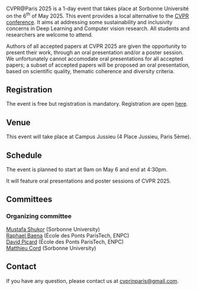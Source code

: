 CVPR@Paris 2025 is a 1-day event that takes place at Sorbonne Université on the 6<sup>th</sup> of May 2025. This event provides a local alternative to the <a href="https://cvpr.thecvf.com/">CVPR conference</a>. It aims at addressing some sustainability and inclusivity concerns in Deep Learning and Computer vision research. All students and researchers are welcome to attend.

Authors of all accepted papers at CVPR 2025 are given the opportunity to present their work, through an oral presentation and/or a poster session. We unfortunately cannot accomodate oral presentations for all accepted papers; a subset of accepted papers will be proposed an oral presentation, based on scientific quality, thematic coherence and diversity criteria.

<h2>
  <a href="https://cvprinparis.github.io/CVPR2025InParis/" 
     style="text-decoration: none; color: inherit;">
    Registration
  </a>
</h2>

The event is free but registration is mandatory. Registration are open <a href="https://docs.google.com/forms/d/e/1FAIpQLSc694-5PLnDB8XEIE-QRK-8D-1YgV4Hl8IaBGWs0hOSQPOYDg/viewform?usp=dialog"> here</a>.

## Venue

This event will take place at Campus Jussieu (4 Place Jussieu, Paris 5ème).

<!-- To access by metro, go to station Jussieu on the line 10. -->

<!--![map](/docs/assets/plan_neurips2022v2.jpg)-->


## Schedule 
The event is planned to start at 9am on May 6 and end at 4:30pm.

It will feature oral presentations and poster sessions of CVPR 2025.


<!-- ### Scientific presentations
The presentations are divided into 6 thematic sessions, details are gathered <a href="docs/assets/Schedule_Talks.pdf"> here</a>. Each presentation will last 15 minutes. In the interest of time, questions should be deferred to the poster session. All oral presentations also have a poster presentation in the following poster session. -->


<!-- ## Sustainability ambitions

We aim to organize a local and sustainable alternative to in-person attendance to international ML conferences. To this aim:

- we strongly encourage participants to NeurIPS@Paris to travel to Paris by sustainable means.
- we offer fully vegeterian catering.
- we encourage participants to consider as much as possible not flying to the main NeurIPS conference.
 -->

## Committees

### Organizing committee

<a href="https://mustafashukor.github.io/">Mustafa Shukor</a> (Sorbonne University) <br>
<a href="https://raphael-baena.github.io/">Raphael Baena</a> (École des Ponts ParisTech, ENPC) <br>
<a href="https://davidpicard.github.io/">David Picard</a> (École des Ponts ParisTech, ENPC) <br>
<a href="https://cord.isir.upmc.fr/">Matthieu Cord</a> (Sorbonne University) <br>

<!-- 
### Advising committee

[Chloé-Agathe Azencott](https://cazencott.info/) (Mines Paris-PSL) <br>
[Francis Bach](https://www.di.ens.fr/~fbach/) (INRIA) <br>
[Claire Boyer](https://www.imo.universite-paris-saclay.fr/~claire.boyer/) (Université Paris-Saclay) <br>
[Gérard Biau](https://perso.lpsm.paris/~biau/) (Sorbonne Université)<br>
[Vianney Perchet](https://vianney.ai/) (Criteo, ENSAE) <br>
[Jean-Philippe Vert](https://members.cbio.mines-paristech.fr/~jvert/) (Owkin) <br>

## Sponsors

This event is supported by Apple, Bioptimus, Critéo, Google DeepMind, Owkin, [Probabl](https://probabl.ai).

This event is a part of the [ELLIS Pre-NeurIPS Fest 2024: Celebrate, Connect, Collaborate](https://ellis.eu/news/ellis-pre-neurips-fest-2024-celebrate-connect-collaborate).

<img src="docs/assets/ellis-logo_horizontal_black_2023-PARIS.png" width="60%"> -->

## Contact

If you have any question, please contact us at [cvprinparis@gmail.com](mailto:neuripsinparis@gmail.com).

